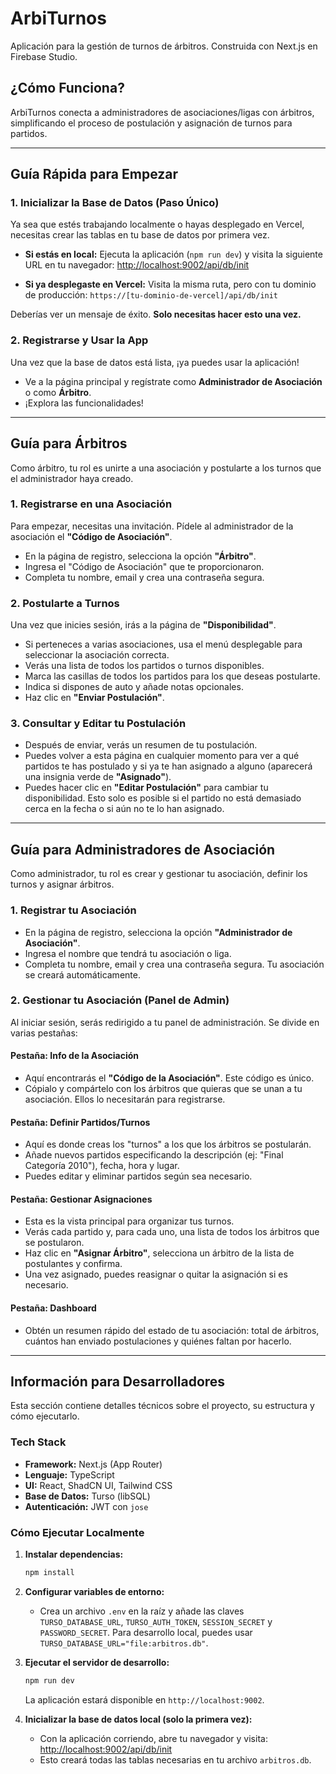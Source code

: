# ArbiTurnos

Aplicación para la gestión de turnos de árbitros. Construida con Next.js en Firebase Studio.

## ¿Cómo Funciona?

ArbiTurnos conecta a administradores de asociaciones/ligas con árbitros, simplificando el proceso de postulación y asignación de turnos para partidos.

---
## Guía Rápida para Empezar

### 1. Inicializar la Base de Datos (Paso Único)

Ya sea que estés trabajando localmente o hayas desplegado en Vercel, necesitas crear las tablas en tu base de datos por primera vez.

- **Si estás en local:** Ejecuta la aplicación (`npm run dev`) y visita la siguiente URL en tu navegador:
  [http://localhost:9002/api/db/init](http://localhost:9002/api/db/init)

- **Si ya desplegaste en Vercel:** Visita la misma ruta, pero con tu dominio de producción:
  `https://[tu-dominio-de-vercel]/api/db/init`

Deberías ver un mensaje de éxito. **Solo necesitas hacer esto una vez.**

### 2. Registrarse y Usar la App

Una vez que la base de datos está lista, ¡ya puedes usar la aplicación!

- Ve a la página principal y regístrate como **Administrador de Asociación** o como **Árbitro**.
- ¡Explora las funcionalidades!

---

## Guía para Árbitros

Como árbitro, tu rol es unirte a una asociación y postularte a los turnos que el administrador haya creado.

### 1. Registrarse en una Asociación
Para empezar, necesitas una invitación. Pídele al administrador de la asociación el **"Código de Asociación"**.

- En la página de registro, selecciona la opción **"Árbitro"**.
- Ingresa el "Código de Asociación" que te proporcionaron.
- Completa tu nombre, email y crea una contraseña segura.

### 2. Postularte a Turnos
Una vez que inicies sesión, irás a la página de **"Disponibilidad"**.

- Si perteneces a varias asociaciones, usa el menú desplegable para seleccionar la asociación correcta.
- Verás una lista de todos los partidos o turnos disponibles.
- Marca las casillas de todos los partidos para los que deseas postularte.
- Indica si dispones de auto y añade notas opcionales.
- Haz clic en **"Enviar Postulación"**.

### 3. Consultar y Editar tu Postulación
- Después de enviar, verás un resumen de tu postulación.
- Puedes volver a esta página en cualquier momento para ver a qué partidos te has postulado y si ya te han asignado a alguno (aparecerá una insignia verde de **"Asignado"**).
- Puedes hacer clic en **"Editar Postulación"** para cambiar tu disponibilidad. Esto solo es posible si el partido no está demasiado cerca en la fecha o si aún no te lo han asignado.

---

## Guía para Administradores de Asociación

Como administrador, tu rol es crear y gestionar tu asociación, definir los turnos y asignar árbitros.

### 1. Registrar tu Asociación
- En la página de registro, selecciona la opción **"Administrador de Asociación"**.
- Ingresa el nombre que tendrá tu asociación o liga.
- Completa tu nombre, email y crea una contraseña segura. Tu asociación se creará automáticamente.

### 2. Gestionar tu Asociación (Panel de Admin)
Al iniciar sesión, serás redirigido a tu panel de administración. Se divide en varias pestañas:

#### Pestaña: Info de la Asociación
- Aquí encontrarás el **"Código de la Asociación"**. Este código es único.
- Cópialo y compártelo con los árbitros que quieras que se unan a tu asociación. Ellos lo necesitarán para registrarse.

#### Pestaña: Definir Partidos/Turnos
- Aquí es donde creas los "turnos" a los que los árbitros se postularán.
- Añade nuevos partidos especificando la descripción (ej: "Final Categoría 2010"), fecha, hora y lugar.
- Puedes editar y eliminar partidos según sea necesario.

#### Pestaña: Gestionar Asignaciones
- Esta es la vista principal para organizar tus turnos.
- Verás cada partido y, para cada uno, una lista de todos los árbitros que se postularon.
- Haz clic en **"Asignar Árbitro"**, selecciona un árbitro de la lista de postulantes y confirma.
- Una vez asignado, puedes reasignar o quitar la asignación si es necesario.

#### Pestaña: Dashboard
- Obtén un resumen rápido del estado de tu asociación: total de árbitros, cuántos han enviado postulaciones y quiénes faltan por hacerlo.

---

## Información para Desarrolladores

Esta sección contiene detalles técnicos sobre el proyecto, su estructura y cómo ejecutarlo.

### Tech Stack

- **Framework:** Next.js (App Router)
- **Lenguaje:** TypeScript
- **UI:** React, ShadCN UI, Tailwind CSS
- **Base de Datos:** Turso (libSQL)
- **Autenticación:** JWT con `jose`

### Cómo Ejecutar Localmente

1.  **Instalar dependencias:**
    ```bash
    npm install
    ```

2.  **Configurar variables de entorno:**
    - Crea un archivo `.env` en la raíz y añade las claves `TURSO_DATABASE_URL`, `TURSO_AUTH_TOKEN`, `SESSION_SECRET` y `PASSWORD_SECRET`. Para desarrollo local, puedes usar `TURSO_DATABASE_URL="file:arbitros.db"`.

3.  **Ejecutar el servidor de desarrollo:**
    ```bash
    npm run dev
    ```
    La aplicación estará disponible en `http://localhost:9002`.

4.  **Inicializar la base de datos local (solo la primera vez):**
    - Con la aplicación corriendo, abre tu navegador y visita:
    [http://localhost:9002/api/db/init](http://localhost:9002/api/db/init)
    - Esto creará todas las tablas necesarias en tu archivo `arbitros.db`.
